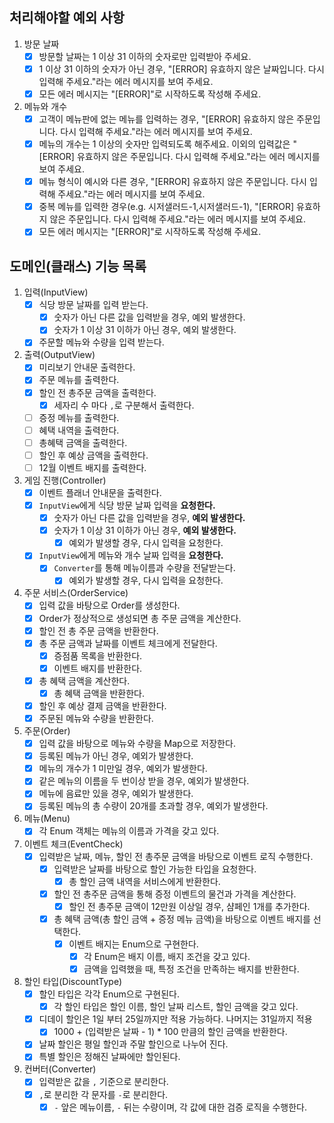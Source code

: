 ## 처리해야할 예외 사항
1. 방문 날짜
    - [x] 방문할 날짜는 1 이상 31 이하의 숫자로만 입력받아 주세요.
    - [x] 1 이상 31 이하의 숫자가 아닌 경우, "[ERROR] 유효하지 않은 날짜입니다. 다시 입력해 주세요."라는 에러 메시지를 보여 주세요.
    - [x] 모든 에러 메시지는 "[ERROR]"로 시작하도록 작성해 주세요.
2. 메뉴와 개수
    - [x] 고객이 메뉴판에 없는 메뉴를 입력하는 경우, "[ERROR] 유효하지 않은 주문입니다. 다시 입력해 주세요."라는 에러 메시지를 보여 주세요.
    - [x] 메뉴의 개수는 1 이상의 숫자만 입력되도록 해주세요. 이외의 입력값은 "[ERROR] 유효하지 않은 주문입니다. 다시 입력해 주세요."라는 에러 메시지를 보여 주세요.
    - [x] 메뉴 형식이 예시와 다른 경우, "[ERROR] 유효하지 않은 주문입니다. 다시 입력해 주세요."라는 에러 메시지를 보여 주세요.
    - [x] 중복 메뉴를 입력한 경우(e.g. 시저샐러드-1,시저샐러드-1), "[ERROR] 유효하지 않은 주문입니다. 다시 입력해 주세요."라는 에러 메시지를 보여 주세요.
    - [x] 모든 에러 메시지는 "[ERROR]"로 시작하도록 작성해 주세요.

## 도메인(클래스) 기능 목록
1. 입력(InputView)
    - [x] 식당 방문 날짜를 입력 받는다.
      - [x] 숫자가 아닌 다른 값을 입력받을 경우, 예외 발생한다.
      - [x] 숫자가 1 이상 31 이하가 아닌 경우, 예외 발생한다.
    - [x] 주문할 메뉴와 수량을 입력 받는다.
2. 출력(OutputView)
   - [x] 미리보기 안내문 출력한다.
   - [x] 주문 메뉴를 출력한다.
   - [x] 할인 전 총주문 금액을 출력한다.
     - [x] 세자리 수 마다 `,`로 구분해서 출력한다.
   - [ ] 증정 메뉴를 출력한다.
   - [ ] 혜택 내역을 출력한다.
   - [ ] 총혜택 금액을 출력한다.
   - [ ] 할인 후 예상 금액을 출력한다.
   - [ ] 12월 이벤트 배지를 출력한다.
3. 게임 진행(Controller)
   - [x] 이벤트 플래너 안내문을 출력한다.
   - [x] `InputView`에게 식당 방문 날짜 입력을 **요청한다.**
     - [x] 숫자가 아닌 다른 값을 입력받을 경우, **예외 발생한다.**
     - [x] 숫자가 1 이상 31 이하가 아닌 경우, **예외 발생한다.**
       - [x] 예외가 발생할 경우, 다시 입력을 요청한다.
   - [x] `InputView`에게 메뉴와 개수 날짜 입력을 **요청한다.**
     - [x] `Converter`를 통해 메뉴이름과 수량을 전달받는다.
       - [x] 예외가 발생할 경우, 다시 입력을 요청한다.
4. 주문 서비스(OrderService)
   - [x] 입력 값을 바탕으로 Order를 생성한다.
   - [x] Order가 정상적으로 생성되면 총 주문 금액을 계산한다.
   - [x] 할인 전 총 주문 금액을 반환한다.
   - [x] 총 주문 금액과 날짜를 이벤트 체크에게 전달한다.
     - [x] 증점품 목록을 반환한다.
     - [x] 이벤트 배지를 반환한다.
   - [x] 총 혜택 금액을 계산한다.
     - [x] 총 혜택 금액을 반환한다.
   - [x] 할인 후 예상 결제 금액을 반환한다.
   - [x] 주문된 메뉴와 수량을 반환한다.
5. 주문(Order)
   - [x] 입력 값을 바탕으로 메뉴와 수량을 Map으로 저장한다.
   - [x] 등록된 메뉴가 아닌 경우, 예외가 발생한다.
   - [x] 메뉴의 개수가 1 미만일 경우, 예외가 발생한다.
   - [x] 같은 메뉴의 이름을 두 번이상 받을 경우, 예외가 발생한다.
   - [x] 메뉴에 음료만 있을 경우, 예외가 발생한다.
   - [x] 등록된 메뉴의 총 수량이 20개를 초과할 경우, 예외가 발생한다.
6. 메뉴(Menu)
   - [x] 각 Enum 객체는 메뉴의 이름과 가격을 갖고 있다.
7. 이벤트 체크(EventCheck)
   - [x] 입력받은 날짜, 메뉴, 할인 전 총주문 금액을 바탕으로 이벤트 로직 수행한다.
     - [x] 입력받은 날짜를 바탕으로 할인 가능한 타입을 요청한다.
       - [x] 총 할인 금액 내역을 서비스에게 반환한다.
     - [x] 할인 전 총주문 금액을 통해 증정 이벤트의 물건과 가격을 계산한다.
       - [x] 할인 전 총주문 금액이 12만원 이상일 경우, 샴페인 1개를 추가한다.
     - [x] 총 혜택 금액(총 할인 금액 + 증정 메뉴 금액)을 바탕으로 이벤트 배지를 선택한다.
       - [x] 이벤트 배지는 Enum으로 구현한다.
         - [x] 각 Enum은 배지 이름, 배지 조건을 갖고 있다.
         - [x] 금액을 입력했을 때, 특정 조건을 만족하는 배지를 반환한다.
8. 할인 타입(DiscountType)
   - [x] 할인 타입은 각각 Enum으로 구현된다.
     - [x] 각 할인 타입은 할인 이름, 할인 날짜 리스트, 할인 금액을 갖고 있다. 
   - [x] 디데이 할인은 1일 부터 25일까지만 적용 가능하다. 나머지는 31일까지 적용
     - [x] 1000 + (입력받은 날짜 - 1) * 100 만큼의 할인 금액을 반환한다.
   - [x] 날짜 할인은 평일 할인과 주말 할인으로 나누어 진다.
   - [x] 특별 할인은 정해진 날짜에만 할인된다. 
9. 컨버터(Converter)
   - [x] 입력받은 값을 `,` 기준으로 분리한다.
   - [x] `,`로 분리한 각 문자를 `-`로 분리한다.
     - [x] `-` 앞은 메뉴이름, `-` 뒤는 수량이며, 각 값에 대한 검증 로직을 수행한다.
